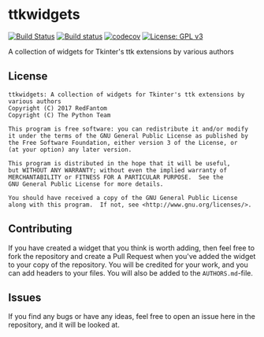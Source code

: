 # ttkwidgets
[![Build Status](https://travis-ci.org/RedFantom/ttkwidgets.svg?branch=master)](https://travis-ci.org/RedFantom/ttkwidgets)
[![Build status](https://ci.appveyor.com/api/projects/status/c6j6td273u3y6rw7/branch/master?svg=true)](https://ci.appveyor.com/project/RedFantom/ttkwidgets/branch/master)
[![codecov](https://codecov.io/gh/RedFantom/ttkwidgets/branch/master/graph/badge.svg)](https://codecov.io/gh/RedFantom/ttkwidgets)
[![License: GPL v3](https://img.shields.io/badge/License-GPL%20v3-blue.svg)](http://www.gnu.org/licenses/gpl-3.0)

A collection of widgets for Tkinter's ttk extensions by various authors

## License
    ttkwidgets: A collection of widgets for Tkinter's ttk extensions by various authors 
    Copyright (C) 2017 RedFantom
    Copyright (C) The Python Team
    
    This program is free software: you can redistribute it and/or modify
    it under the terms of the GNU General Public License as published by
    the Free Software Foundation, either version 3 of the License, or
    (at your option) any later version.
    
    This program is distributed in the hope that it will be useful,
    but WITHOUT ANY WARRANTY; without even the implied warranty of
    MERCHANTABILITY or FITNESS FOR A PARTICULAR PURPOSE.  See the
    GNU General Public License for more details.
    
    You should have received a copy of the GNU General Public License
    along with this program.  If not, see <http://www.gnu.org/licenses/>.
    
## Contributing
If you have created a widget that you think is worth adding, then feel free to fork the repository and create a Pull
Request when you've added the widget to your copy of the repository. You will be credited for your work, and you can add
headers to your files. You will also be added to the `AUTHORS.md`-file.

## Issues
If you find any bugs or have any ideas, feel free to open an issue here in the repository, and it will be looked at.

